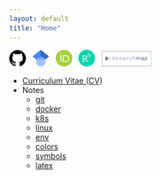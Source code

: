 ```yaml
---
layout: default
title: "Home"
---
```


[<img src="/images/icons/github.png" width="30">](https://github.com/ryoma-otsuka)&nbsp;&nbsp;
[<img src="/images/icons/google_scholar.png" width="30">](https://scholar.google.co.jp/citations?user=TzrgGqEAAAAJ&hl=ja)&nbsp;&nbsp;
[<img src="/images/icons/orcid.png" width="30">](https://orcid.org/0000-0002-5147-1916)&nbsp;&nbsp;
[<img src="/images/icons/researchgate.png" width="30">](https://www.researchgate.net/profile/Ryoma-Otsuka-2)&nbsp;&nbsp;
[<img src="/images/icons/research_map.png" width="90">](https://researchmap.jp/ryoma_otsuka)&nbsp;&nbsp;

- [Curriculum Vitae (CV)](docs/cv/cv_en_jp.pdf)  
- Notes
  - [git](pages/notes/git.md)
  - [docker](pages/notes/docker.md)
  - [k8s](pages/notes/k8s.md)
  - [linux](pages/notes/linux.md)
  - [env](pages/notes/env.md)
  - [colors](pages/notes/colors.md) 
  - [symbols](pages/notes/symbols.md)
  - [latex](pages/notes/latex.md) 
